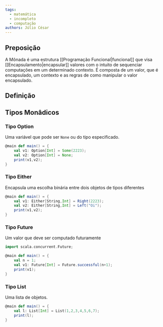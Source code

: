 ```yaml
---
tags:
  - matemática
  - incompleto
  - computação
authors: Júlio César
---
```

## Preposição

A Mônada é uma estrutura [[Programação Funcional|funcional]] que visa [[Encapsulamento|encapsular]] valores com o intuito de sequenciar computações em um determinado contexto. É composta de um valor, que é encapsulado, um contexto e as regras de como manipular o valor encapsulado.
## Definição


## Tipos Monâdicos

### Tipo Option

Uma variável que pode ser `None` ou do tipo especificado.

```scala
@main def main() = {
	val v1: Option[Int] = Some(2223);
	val v2: Option[Int] = None;
	print(v1,v2);
}
```

### Tipo Either

Encapsula uma escolha binária entre dois objetos de tipos diferentes

```scala
@main def main() = {
	val v1: Either[String,Int] = Right(2223);
	val v2: Either[String,Int] = Left("Oi");
	print(v1,v2);
}
```
### Tipo Future

Um valor que deve ser computado futuramente

```scala
import scala.concurrent.Future;

@main def main() = {
	val n = 1;
	val v1: Future[Int] = Future.successful(n+1);
	print(v1);
}
```
### Tipo List

Uma lista de objetos.

```scala
@main def main() = {
	val l: List[Int] = List(1,2,3,4,5,6,7);
	print(l);
}
```
